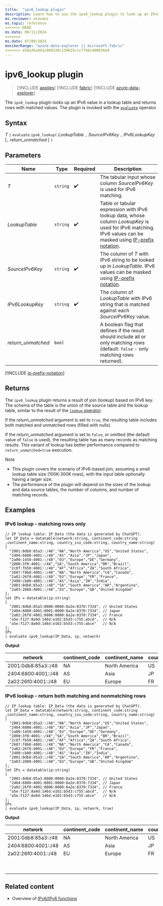 ```yaml
---
title:  "ipv6_lookup plugin"
description: Learn how to use the ipv6_lookup plugin to look up an IPv6 address in a lookup table.
ms.reviewer: alexans
ms.topic: reference
<<<<<<< HEAD
ms.date: 08/11/2024
=======
ms.date: 07/09/2024
monikerRange: "azure-data-explorer || microsoft-fabric"
>>>>>>> d34a26a941c969320c139625ccc7746c400836e9
---
```

# ipv6_lookup plugin

> [!INCLUDE [applies](../includes/applies-to-version/applies.md)] [!INCLUDE [fabric](../includes/applies-to-version/fabric.md)] [!INCLUDE [azure-data-explorer](../includes/applies-to-version/azure-data-explorer.md)]

The `ipv6_lookup` plugin looks up an IPv6 value in a lookup table and returns rows with matched values. The plugin is invoked with the [`evaluate`](evaluate-operator.md) operator.

## Syntax

*T* `|` `evaluate` `ipv6_lookup(` *LookupTable* `,` *SourceIPv6Key* `,` *IPv6LookupKey* [`,` *return_unmatched* ] `)`

## Parameters

| Name | Type | Required | Description |
|---|---|---|---|
| *T* | `string` |  :heavy_check_mark: | The tabular input whose column *SourceIPv6Key* is used for IPv6 matching.|
| *LookupTable* | `string` |  :heavy_check_mark: | Table or tabular expression with IPv6 lookup data, whose column *LookupKey* is used for IPv6 matching. IPv6 values can be masked using [IP-prefix notation](#ip-prefix-notation).|
| *SourceIPv6Key* | `string` |  :heavy_check_mark: | The column of *T* with IPv6 string to be looked up in *LookupTable*. IPv6 values can be masked using [IP-prefix notation](#ip-prefix-notation).|
| *IPv6LookupKey* | `string` |  :heavy_check_mark: | The column of *LookupTable* with IPv6 string that is matched against each *SourceIPv6Key* value.|
| *return_unmatched* | `bool` | | A boolean flag that defines if the result should include all or only matching rows (default: `false` - only matching rows returned).|

[!INCLUDE [ip-prefix-notation](../includes/ip-prefix-notation.md)]

## Returns

The `ipv6_lookup` plugin returns a result of join (lookup) based on IPv6 key. The schema of the table is the union of the source table and the lookup table, similar to the result of the [`lookup` operator](lookup-operator.md).

If the *return_unmatched* argument is set to `true`, the resulting table includes both matched and unmatched rows (filled with nulls).

If the *return_unmatched* argument is set to `false`, or omitted (the default value of `false` is used), the resulting table has as many records as matching results. This variant of lookup has better performance compared to `return_unmatched=true` execution.

> [!NOTE]
>
> * This plugin covers the scenario of IPv6-based join, assuming a small lookup table size (100K-300K rows), with the input table optionally having a larger size.
> * The performance of the plugin will depend on the sizes of the lookup and data source tables, the number of columns, and number of matching records.

## Examples

### IPv6 lookup - matching rows only

```kusto
// IP lookup table: IP_Data (the data is generated by ChatGPT).
let IP_Data = datatable(network:string, continent_code:string ,continent_name:string, country_iso_code:string, country_name:string)
[
  "2001:0db8:85a3::/48","NA","North America","US","United States",
  "2404:6800:4001::/48","AS","Asia","JP","Japan",
  "2a00:1450:4001::/48","EU","Europe","DE","Germany",
  "2800:3f0:4001::/48","SA","South America","BR","Brazil",
  "2c0f:fb50:4001::/48","AF","Africa","ZA","South Africa",
  "2607:f8b0:4001::/48","NA","North America","CA","Canada",
  "2a02:26f0:4001::/48","EU","Europe","FR","France",
  "2400:cb00:4001::/48","AS","Asia","IN","India",
  "2801:0db8:85a3::/48","SA","South America","AR","Argentina",
  "2a03:2880:4001::/48","EU","Europe","GB","United Kingdom"
];
let IPs = datatable(ip:string)
[
  "2001:0db8:85a3:0000:0000:8a2e:0370:7334", // United States
  "2404:6800:4001:0001:0000:8a2e:0370:7334", // Japan
  "2a02:26f0:4001:0006:0000:8a2e:0370:7334", // France
  "a5e:f127:8a9d:146d:e102:b5d3:c755:abcd",  // N/A
  "a5e:f127:8a9d:146d:e102:b5d3:c755:abce"   // N/A
];
IPs
| evaluate ipv6_lookup(IP_Data, ip, network)
```

**Output**

|network|continent_code|continent_name|country_iso_code|country_name|ip|
|---|---|---|---|---|---|
|2001:0db8:85a3::/48|NA|North America|US|United States|2001:0db8:85a3:0000:0000:8a2e:0370:7334|
|2404:6800:4001::/48|AS|Asia|JP|Japan|2404:6800:4001:0001:0000:8a2e:0370:7334|
|2a02:26f0:4001::/48|EU|Europe|FR|France|2a02:26f0:4001:0006:0000:8a2e:0370:7334|

### IPv6 lookup - return both matching and nonmatching rows

```kusto
// IP lookup table: IP_Data (the data is generated by ChatGPT).
let IP_Data = datatable(network:string, continent_code:string ,continent_name:string, country_iso_code:string, country_name:string)
[
  "2001:0db8:85a3::/48","NA","North America","US","United States",
  "2404:6800:4001::/48","AS","Asia","JP","Japan",
  "2a00:1450:4001::/48","EU","Europe","DE","Germany",
  "2800:3f0:4001::/48","SA","South America","BR","Brazil",
  "2c0f:fb50:4001::/48","AF","Africa","ZA","South Africa",
  "2607:f8b0:4001::/48","NA","North America","CA","Canada",
  "2a02:26f0:4001::/48","EU","Europe","FR","France",
  "2400:cb00:4001::/48","AS","Asia","IN","India",
  "2801:0db8:85a3::/48","SA","South America","AR","Argentina",
  "2a03:2880:4001::/48","EU","Europe","GB","United Kingdom"
];
let IPs = datatable(ip:string)
[
  "2001:0db8:85a3:0000:0000:8a2e:0370:7334", // United States
  "2404:6800:4001:0001:0000:8a2e:0370:7334", // Japan
  "2a02:26f0:4001:0006:0000:8a2e:0370:7334", // France
  "a5e:f127:8a9d:146d:e102:b5d3:c755:abcd",  // N/A
  "a5e:f127:8a9d:146d:e102:b5d3:c755:abce"   // N/A
];
IPs
| evaluate ipv6_lookup(IP_Data, ip, network, true)
```

**Output**

|network|continent_code|continent_name|country_iso_code|country_name|ip|
|---|---|---|---|---|---|
|2001:0db8:85a3::/48|NA|North America|US|United States|2001:0db8:85a3:0000:0000:8a2e:0370:7334|
|2404:6800:4001::/48|AS|Asia|JP|Japan|2404:6800:4001:0001:0000:8a2e:0370:7334|
|2a02:26f0:4001::/48|EU|Europe|FR|France|2a02:26f0:4001:0006:0000:8a2e:0370:7334|
|                   |  |      |  |      |a5e:f127:8a9d:146d:e102:b5d3:c755:abcd|
|                   |  |      |  |      |a5e:f127:8a9d:146d:e102:b5d3:c755:abce|


## Related content

* Overview of [IPv6/IPv6 functions](scalar-functions.md#ipv4ipv6-functions)
